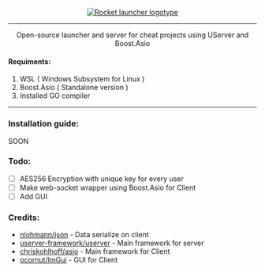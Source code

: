 <p align="center">
  <a href="https://github.com/Ke4ton/rocket_launcher"><img src="https://github.com/Ke4ton/rocket_launcher/blob/main/assets/logo.png?raw=true" alt="Rocket launcher logotype"/></a>
</p>

----

<p align="center">Open-source launcher and server for cheat projects using UServer and Boost.Asio</p>

#### Requiments:
1. WSL ( Windows Subsystem for Linux )
2. Boost.Asio ( Standalone version )
3. Installed GO compiler
----

### Installation guide: 
SOON

### Todo:
- [ ] AES256 Encryption with unique key for every user
- [ ] Make web-socket wrapper using Boost.Asio for Client
- [ ] Add GUI

### Credits:
- [nlohmann/json](https://github.com/nlohmann/json) - Data serialize on client
- [userver-framework/userver](https://github.com/userver-framework/userver) - Main framework for server
- [chriskohlhoff/asio](https://github.com/chriskohlhoff/asio/) - Main framework for Client
- [ocornut/ImGui](https://github.com/ocornut/imgui) - GUI for Client

